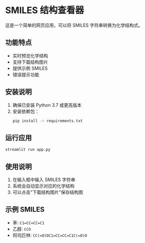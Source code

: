 # SMILES 结构查看器

这是一个简单的网页应用，可以将 SMILES 字符串转换为化学结构式。

## 功能特点

- 实时预览化学结构
- 支持下载结构图片
- 提供示例 SMILES
- 错误提示功能

## 安装说明

1. 确保已安装 Python 3.7 或更高版本
2. 安装依赖包：
   ```bash
   pip install -r requirements.txt
   ```

## 运行应用

```bash
streamlit run app.py
```

## 使用说明

1. 在输入框中输入 SMILES 字符串
2. 系统会自动显示对应的化学结构
3. 可以点击"下载结构图片"保存结构图

## 示例 SMILES

- 苯: `C1=CC=CC=C1`
- 乙醇: `CCO`
- 阿司匹林: `CC(=O)OC1=CC=CC=C1C(=O)O` 
